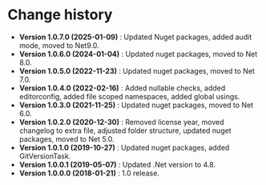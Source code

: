 # Change history

* **Version 1.0.7.0 (2025-01-09)** : Updated Nuget packages, added audit mode, moved to Net9.0.
* **Version 1.0.6.0 (2024-01-04)** : Updated nuget packages, moved to Net 8.0.
* **Version 1.0.5.0 (2022-11-23)** : Updated nuget packages, moved to Net 7.0.
* **Version 1.0.4.0 (2022-02-16)** : Added nullable checks, added editorconfig, added file scoped namespaces, added global usings.
* **Version 1.0.3.0 (2021-11-25)** : Updated nuget packages, moved to Net 6.0.
* **Version 1.0.2.0 (2020-12-30)** : Removed license year, moved changelog to extra file, adjusted folder structure, updated nuget packages, moved to Net 5.0.
* **Version 1.0.1.0 (2019-10-27)** : Updated nuget packages, added GitVersionTask.
* **Version 1.0.0.1 (2019-05-07)** : Updated .Net version to 4.8.
* **Version 1.0.0.0 (2018-01-21)** : 1.0 release.